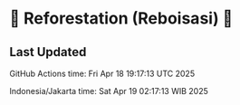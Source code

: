 
# 🌳 Reforestation (Reboisasi) 🌲

## Last Updated

GitHub Actions time: Fri Apr 18 19:17:13 UTC 2025

Indonesia/Jakarta time: Sat Apr 19 02:17:13 WIB 2025
